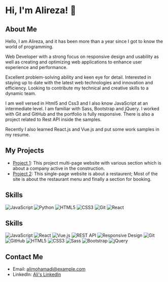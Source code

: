 # Hi, I'm Alireza! 👋

## About Me
Hello, I am Alireza, and it has been more than a year since I got to know the world of programming.

Web Developer with a strong focus on responsive design and usability as well as creating and optimizing web applications to enhance user experience and performance.

Excellent problem-solving ability and keen eye for detail. Interested in staying up to date with the latest web technologies and innovation and efficiency. Looking to contribute my technical and creative skills to a dynamic team.

I am well versed in Html5 and Css3 and I also know JavaScript at an intermediate level. I am familiar with Sass, Bootstrap and jQuery. I worked with Git and GitHub and the portfolio is fully responsive. There is also a project related to Rest API inside the samples.

Recently I also learned React.js and Vue.js and put some work samples in my resume.

## My Projects
- [Project 1](https://constructionreact2023.netlify.app/): This project multi-page website with various section which is about a company active in the construction.
- [Project 2](https://restaurentjs2023.netlify.app/): This single-page website is about a restaurent; Most of the site is about the restaurant menu and finally a section for booking.

## Skills
![JavaScript](https://img.shields.io/badge/-JavaScript-f9f9f9?style=flat&logo=javascript)
![Python](https://img.shields.io/badge/-Python-f9f9f9?style=flat&logo=python)
![HTML5](https://img.shields.io/badge/-HTML5-f9f9f9?style=flat&logo=html5)
![CSS3](https://img.shields.io/badge/-CSS3-f9f9f9?style=flat&logo=css3&logoColor=1572B6)
![Git](https://img.shields.io/badge/-Git-f9f9f9?style=flat&logo=git)
![React](https://img.shields.io/badge/-React-f9f9f9?style=flat&logo=react)
## Skills
![JavaScript](https://img.shields.io/badge/-JavaScript-silver?style=for-the-badge&logo=javascript&logoColor=F7DF1E)
![React](https://img.shields.io/badge/-React-silver?style=for-the-badge&logo=react&logoColor=61DAFB)
![Vue.js](https://img.shields.io/badge/-Vue.js-silver?style=for-the-badge&logo=vue.js&logoColor=4FC08D)
![REST API](https://img.shields.io/badge/-REST&#32;API-silver?style=for-the-badge&logo=api&logoColor=black)
![Responsive Design](https://img.shields.io/badge/-Responsive&#32;Design-silver?style=for-the-badge&logo=responsive&logoColor=1572B6)
![Git](https://img.shields.io/badge/-Git-silver?style=for-the-badge&logo=git&logoColor=F05033)
![GitHub](https://img.shields.io/badge/-GitHub-silver?style=for-the-badge&logo=github&logoColor=181717)
![HTML5](https://img.shields.io/badge/-HTML5-silver?style=for-the-badge&logo=html5&logoColor=E34F26)
![CSS3](https://img.shields.io/badge/-CSS3-silver?style=for-the-badge&logo=css3&logoColor=1572B6)
![Sass](https://img.shields.io/badge/-Sass-silver?style=for-the-badge&logo=sass&logoColor=CC6699)
![Bootstrap](https://img.shields.io/badge/-Bootstrap-silver?style=for-the-badge&logo=bootstrap&logoColor=7952B3)
![jQuery](https://img.shields.io/badge/-jQuery-silver?style=for-the-badge&logo=jquery&logoColor=0769AD)




## Contact Me
- Email: alimohamadi@example.com
- LinkedIn: [Ali's LinkedIn](https://www.linkedin.com/in/alimohamadi)
